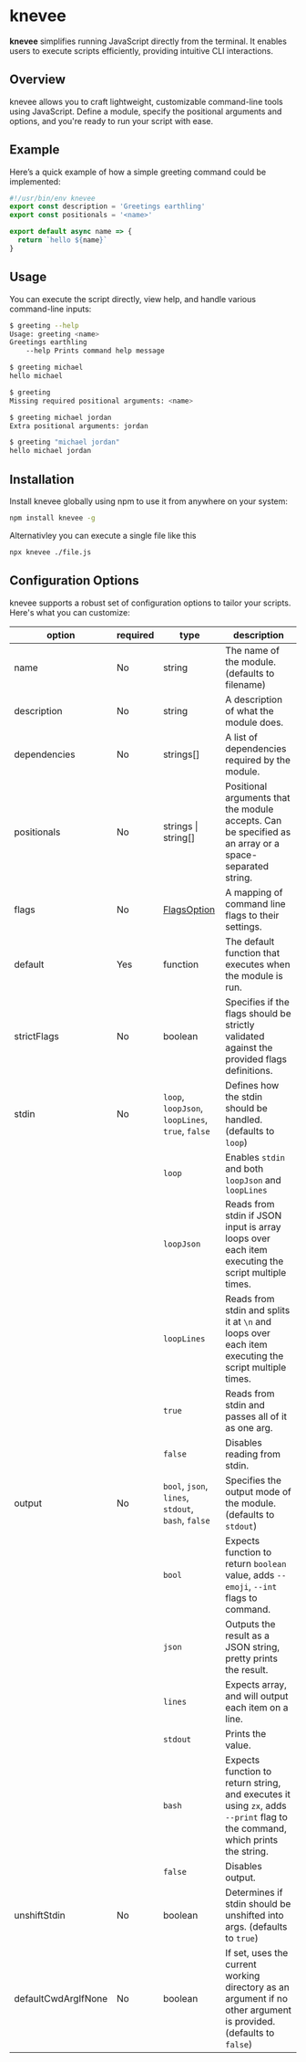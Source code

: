 # knevee

**knevee** simplifies running JavaScript directly from the terminal. It enables
users to execute scripts efficiently, providing intuitive CLI interactions.

## Overview

knevee allows you to craft lightweight, customizable command-line tools using
JavaScript. Define a module, specify the positional arguments and options, and
you're ready to run your script with ease.

## Example

Here’s a quick example of how a simple greeting command could be implemented:

```js
#!/usr/bin/env knevee
export const description = 'Greetings earthling'
export const positionals = '<name>'

export default async name => {
  return `hello ${name}`
}
```

## Usage

You can execute the script directly, view help, and handle various command-line
inputs:

```bash
$ greeting --help
Usage: greeting <name>
Greetings earthling
    --help Prints command help message

$ greeting michael
hello michael

$ greeting
Missing required positional arguments: <name>

$ greeting michael jordan
Extra positional arguments: jordan

$ greeting "michael jordan"
hello michael jordan
```

## Installation

Install knevee globally using npm to use it from anywhere on your system:

```bash
npm install knevee -g
```

Alternativley you can execute a single file like this

```bash
npx knevee ./file.js
```

## Configuration Options

knevee supports a robust set of configuration options to tailor your scripts.
Here's what you can customize:

| option              | required | type                                                                | description                                                                                                                 |
| ------------------- | -------- | ------------------------------------------------------------------- | --------------------------------------------------------------------------------------------------------------------------- |
| name                | No       | string                                                              | The name of the module. (defaults to filename)                                                                              |
| description         | No       | string                                                              | A description of what the module does.                                                                                      |
| dependencies        | No       | strings[]                                                           | A list of dependencies required by the module.                                                                              |
| positionals         | No       | strings \| string[]                                                 | Positional arguments that the module accepts. Can be specified as an array or a space-separated string.                     |
| flags               | No       | [FlagsOption](https://nodejs.org/api/util.html#utilparseargsconfig) | A mapping of command line flags to their settings.                                                                          |
| default             | Yes      | function                                                            | The default function that executes when the module is run.                                                                  |
| strictFlags         | No       | boolean                                                             | Specifies if the flags should be strictly validated against the provided flags definitions.                                 |
| stdin               | No       | `loop`, `loopJson`, `loopLines`, `true`, `false`                    | Defines how the stdin should be handled. (defaults to `loop`)                                                               |
|                     |          | `loop`                                                              | Enables `stdin` and both `loopJson` and `loopLines`                                                                         |
|                     |          | `loopJson`                                                          | Reads from stdin if JSON input is array loops over each item executing the script multiple times.                           |
|                     |          | `loopLines`                                                         | Reads from stdin and splits it at `\n` and loops over each item executing the script multiple times.                        |
|                     |          | `true`                                                              | Reads from stdin and passes all of it as one arg.                                                                           |
|                     |          | `false`                                                             | Disables reading from stdin.                                                                                                |
| output              | No       | `bool`, `json`, `lines`, `stdout`, `bash`, `false`                  | Specifies the output mode of the module. (defaults to `stdout`)                                                             |
|                     |          | `bool`                                                              | Expects function to return `boolean` value, adds `--emoji`, `--int` flags to command.                                       |
|                     |          | `json`                                                              | Outputs the result as a JSON string, pretty prints the result.                                                              |
|                     |          | `lines`                                                             | Expects array, and will output each item on a line.                                                                         |
|                     |          | `stdout`                                                            | Prints the value.                                                                                                           |
|                     |          | `bash`                                                              | Expects function to return string, and executes it using `zx`, adds `--print` flag to the command, which prints the string. |
|                     |          | `false`                                                             | Disables output.                                                                                                            |
| unshiftStdin        | No       | boolean                                                             | Determines if stdin should be unshifted into args. (defaults to `true`)                                                     |
| defaultCwdArgIfNone | No       | boolean                                                             | If set, uses the current working directory as an argument if no other argument is provided. (defaults to `false`)           |
